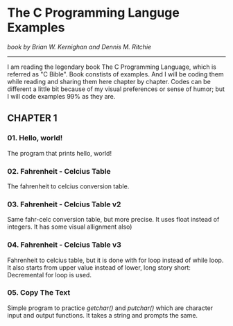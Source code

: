 # The C Programming Languge Examples
<i>book by Brian W. Kernighan and Dennis M. Ritchie</i>
<hr>
I am reading the legendary book The C Programming Language, which is referred as "C Bible". Book constists of examples. And I will be coding them while reading and sharing them here chapter by chapter. Codes can be different a little bit because of my visual preferences or sense of humor; but I will code examples 99% as they are.

## CHAPTER 1

### 01. Hello, world!
The program that prints hello, world!

### 02. Fahrenheit - Celcius Table
The fahrenheit to celcius conversion table.

### 03. Fahrenheit - Celcius Table v2
Same fahr-celc conversion table, but more precise. It uses float instead of integers. It has some visual allignment also)

### 04. Fahrenheit - Celcius Table v3
Fahrenheit to celcius table, but it is done with for loop instead of while loop. It also starts from upper value instead of lower, long story short: Decremental for loop is used.

### 05. Copy The Text
Simple program to practice <em>getchar()</em> and <em>putchar()</em> which are character input and output functions. It takes a string and prompts the same.
